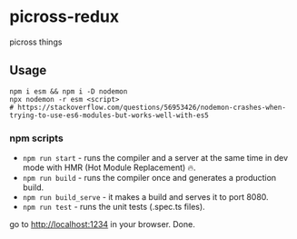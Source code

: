 # picross-redux

picross things

## Usage

```
npm i esm && npm i -D nodemon
npx nodemon -r esm <script>
# https://stackoverflow.com/questions/56953426/nodemon-crashes-when-trying-to-use-es6-modules-but-works-well-with-es5
```

### npm scripts

* `npm run start` - runs the compiler and a server at the same time in dev mode with HMR (Hot Module Replacement) 🔥.
* `npm run build` - runs the compiler once and generates a production build.
* `npm run build_serve` - it makes a build and serves it to port 8080.
* `npm run test` - runs the unit tests (.spec.ts files).

go to [http://localhost:1234](http://localhost:1234) in your browser. Done.
